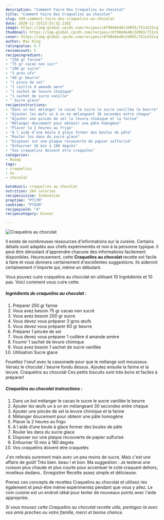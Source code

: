 ```yaml
---
description: "Comment Faire Des Craquelins au chocolat"
title: "Comment Faire Des Craquelins au chocolat"
slug: 449-comment-faire-des-craquelins-au-chocolat
date: 2020-11-15T23:53:52.216Z
image: https://img-global.cpcdn.com/recipes/c6f98dde40c2d993/751x532cq70/craquelins-au-chocolat-photo-principale-de-la-recette.jpg
thumbnail: https://img-global.cpcdn.com/recipes/c6f98dde40c2d993/751x532cq70/craquelins-au-chocolat-photo-principale-de-la-recette.jpg
cover: https://img-global.cpcdn.com/recipes/c6f98dde40c2d993/751x532cq70/craquelins-au-chocolat-photo-principale-de-la-recette.jpg
author: Max King
ratingvalue: 4.7
reviewcount: 5
recipeingredient:
- "250 gr farine"
- "75 gr cacao non sucr"
- "200 gr sucre"
- "3 gros ufs"
- "60 gr beurre"
- "1 pince de sel"
- "1 cuillre d amande amre"
- "1 sachet de levure chimique"
- "1 sachet de sucre vanille"
- " Sucre glace"
recipeinstructions:
- "Dans un bol mélanger le cacao le sucre le sucre vanillée le beurre"
- "Ajouter les œufs un à un en mélangeant 30 secondes entre chaque"
- "Ajouter une pincée de sel la levure chimique et la farine"
- "Mélanger doucement pour obtenir une pâte homogène"
- "Placer la 2 heures au frigo"
- "A l aide d’une boule à glace former des boules de pâte"
- "Rouler les dans du sucre glace"
- "Disposer sur une plaque recouverte de papier sulfurisé"
- "Enfourner 10 min à 180 degrés"
- "Vos craquelins doivent etre craquelés"
categories:
- Resep
tags:
- craquelins
- au
- chocolat

katakunci: craquelins au chocolat 
nutrition: 264 calories
recipecuisine: Indonesian
preptime: "PT17M"
cooktime: "PT45M"
recipeyield: "4"
recipecategory: Dinner

---
```



![Craquelins au chocolat](https://img-global.cpcdn.com/recipes/c6f98dde40c2d993/751x532cq70/craquelins-au-chocolat-photo-principale-de-la-recette.jpg)

Il existe de nombreuses ressources d'informations sur la cuisine. Certains détails sont adaptés aux chefs expérimentés et non à la personne typique. Il peut être déroutant d'apprendre chacune des informations facilement disponibles. Heureusement, cette <strong> Craquelins au chocolat </strong> recette est facile à faire et vous donnera certainement d'excellentes suggestions. Ils aideront certainement n'importe qui, même un débutant.

<!--inarticleads1-->

Vous pouvez cuire craquelins au chocolat en utilisant 10 Ingrédients et 10 pas. Voici comment vous cuire cette.

##### Ingrédients de craquelins au chocolat :

1. Préparer 250 gr farine
1. Vous avez besoin 75 gr cacao non sucré
1. Vous avez besoin 200 gr sucre
1. Vous devez vous préparer 3 gros œufs
1. Vous devez vous préparer 60 gr beurre
1. Préparer 1 pincée de sel
1. Vous devez vous préparer 1 cuillère d amande amère
1. Fournir 1 sachet de levure chimique
1. Vous avez besoin 1 sachet de sucre vanillée
1. Utilisation  Sucre glace


Fouettez l&#39;oeuf avec la cassonade pour que le mélange soit mousseux. Versez le chocolat / beurre fondu dessus. Ajoutez ensuite la farine et la levure. Craquelins au chocolat Ces petits biscuits sont très bons et faciles à préparer! 

<!--inarticleads2-->

##### Craquelins au chocolat instructions :

1. Dans un bol mélanger le cacao le sucre le sucre vanillée le beurre
1. Ajouter les œufs un à un en mélangeant 30 secondes entre chaque
1. Ajouter une pincée de sel la levure chimique et la farine
1. Mélanger doucement pour obtenir une pâte homogène
1. Placer la 2 heures au frigo
1. A l aide d’une boule à glace former des boules de pâte
1. Rouler les dans du sucre glace
1. Disposer sur une plaque recouverte de papier sulfurisé
1. Enfourner 10 min à 180 degrés
1. Vos craquelins doivent etre craquelés


J&#39;en referais surement mais avec un peu moins de sucre. Mais c&#39;est une affaire de goût! Très bien. beau ! et bon. Ma suggestion : Je testerai une cuisson plus chaude et plus courte pour accentuer le coté craquant dehors, moelleux dedans.. Enregistrer Recette assez simple et délicieuse. 

<!--inarticleads1-->

<p>
Prenez ces concepts de recettes Craquelins au chocolat et utilisez-les également et peut-être même expérimentez pendant que vous y allez. Le coin cuisine est un endroit idéal pour tenter de nouveaux points avec l'aide appropriée.
</p>

<p>
<i>Si vous trouvez cette Craquelins au chocolat recette utile, partagez-la avec vos amis proches ou votre famille, merci et bonne chance.</i>
</p>
